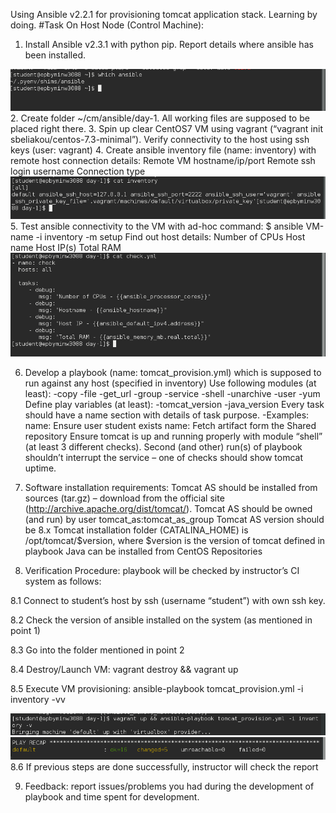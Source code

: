Using Ansible v2.2.1 for provisioning tomcat application stack. Learning by doing.
#Task
On Host Node (Control Machine):
1. Install Ansible v2.3.1 with python pip. Report details where ansible has been installed.
<img src="resources/Screenshot from 2017-08-02 08-59-24.png">
2. Create folder ~/cm/ansible/day-1. All working files are supposed to be placed right there.
3. Spin up clear CentOS7 VM using vagrant (“vagrant init sbeliakou/centos-7.3-minimal”). Verify connectivity to the host using ssh keys (user: vagrant)
4. Create ansible inventory file (name: inventory) with remote host connection details:
Remote VM hostname/ip/port
Remote ssh login username
Connection type
<img src="resources/Screenshot from 2017-08-02 09-02-28.png">
5. Test ansible connectivity to the VM with ad-hoc command: 
$ ansible VM-name -i inventory -m setup
Find out host details:
Number of CPUs
Host name
Host IP(s)
Total RAM
<img src="resources/Screenshot from 2017-08-02 09-03-47.png">

6. Develop a playbook (name: tomcat_provision.yml) which is supposed to run against any host (specified in inventory)
Use following modules (at least):
-copy
-file
-get_url
-group
-service
-shell
-unarchive
-user
-yum
Define play variables (at least):
-tomcat_version
-java_version
Every task should have a name section with details of task purpose.
-Examples:
name: Ensure user student exists
name: Fetch artifact form the Shared repository
Ensure tomcat is up and running properly with module “shell” (at least 3 different checks).
Second (and other) run(s) of playbook shouldn’t interrupt the service – one of checks should show tomcat uptime.

7. Software installation requirements:
Tomcat AS should be installed from sources (tar.gz) – download from the official site (http://archive.apache.org/dist/tomcat/).
Tomcat AS should be owned (and run) by user tomcat_as:tomcat_as_group
Tomcat AS version should be 8.x
Tomcat installation folder (CATALINA_HOME) is /opt/tomcat/$version, where $version is the version of tomcat defined in playbook
Java can be installed from CentOS Repositories

8. Verification Procedure: playbook will be checked by instructor’s CI system as follows:

8.1 Connect to student’s host by ssh (username “student”) with own ssh key.

8.2 Check the version of ansible installed on the system (as mentioned in point 1)

8.3 Go into the folder mentioned in point 2

8.4 Destroy/Launch VM: vagrant destroy && vagrant up

8.5 Execute VM provisioning: ansible-playbook tomcat_provision.yml -i inventory -vv 

<img src="resources/Screenshot from 2017-08-02 09-07-36.png">
<img src="resources/Screenshot from 2017-08-02 09-07-44.png">
8.6 If previous steps are done successfully, instructor will check the report

9. Feedback: report issues/problems you had during the development of playbook and time spent for development.
